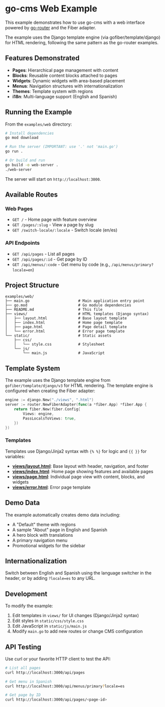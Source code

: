 # go-cms Web Example

This example demonstrates how to use go-cms with a web interface powered by [go-router](https://github.com/goliatone/go-router) and the Fiber adapter.

The example uses the Django template engine (via gofiber/template/django) for HTML rendering, following the same pattern as the go-router examples.

## Features Demonstrated

- **Pages**: Hierarchical page management with content
- **Blocks**: Reusable content blocks attached to pages
- **Widgets**: Dynamic widgets with area-based placement
- **Menus**: Navigation structures with internationalization
- **Themes**: Template system with regions
- **i18n**: Multi-language support (English and Spanish)

## Running the Example

From the `examples/web` directory:

```bash
# Install dependencies
go mod download

# Run the server (IMPORTANT: use '.' not 'main.go')
go run .

# Or build and run
go build -o web-server .
./web-server
```

The server will start on `http://localhost:3000`.

## Available Routes

### Web Pages

- `GET /` - Home page with feature overview
- `GET /pages/:slug` - View a page by slug
- `GET /switch-locale/:locale` - Switch locale (en/es)

### API Endpoints

- `GET /api/pages` - List all pages
- `GET /api/pages/:id` - Get page by ID
- `GET /api/menus/:code` - Get menu by code (e.g., `/api/menus/primary?locale=en`)

## Project Structure

```
examples/web/
├── main.go                      # Main application entry point
├── go.mod                       # Go module dependencies
├── README.md                    # This file
├── views/                       # HTML templates (Django syntax)
│   ├── layout.html              # Base layout template
│   ├── index.html               # Home page template
│   ├── page.html                # Page detail template
│   └── error.html               # Error page template
└── static/                      # Static assets
    ├── css/
    │   └── style.css            # Stylesheet
    └── js/
        └── main.js              # JavaScript
```

## Template System

The example uses the Django template engine from `gofiber/template/django/v3` for HTML rendering. The template engine is configured when creating the Fiber adapter:

```go
engine := django.New("./views", ".html")
server := router.NewFiberAdapter(func(a *fiber.App) *fiber.App {
    return fiber.New(fiber.Config{
        Views: engine,
        PassLocalsToViews: true,
    })
})
```

### Templates

Templates use Django/Jinja2 syntax with `{% %}` for logic and `{{ }}` for variables:

- **[views/layout.html](views/layout.html)**: Base layout with header, navigation, and footer
- **[views/index.html](views/index.html)**: Home page showing features and available pages
- **[views/page.html](views/page.html)**: Individual page view with content, blocks, and widgets
- **[views/error.html](views/error.html)**: Error page template

## Demo Data

The example automatically creates demo data including:

- A "Default" theme with regions
- A sample "About" page in English and Spanish
- A hero block with translations
- A primary navigation menu
- Promotional widgets for the sidebar

## Internationalization

Switch between English and Spanish using the language switcher in the header, or by adding `?locale=es` to any URL.

## Development

To modify the example:

1. Edit templates in `views/` for UI changes (Django/Jinja2 syntax)
2. Edit styles in `static/css/style.css`
3. Edit JavaScript in `static/js/main.js`
4. Modify `main.go` to add new routes or change CMS configuration

## API Testing

Use curl or your favorite HTTP client to test the API:

```bash
# List all pages
curl http://localhost:3000/api/pages

# Get menu in Spanish
curl http://localhost:3000/api/menus/primary?locale=es

# Get page by ID
curl http://localhost:3000/api/pages/<page-id>
```
